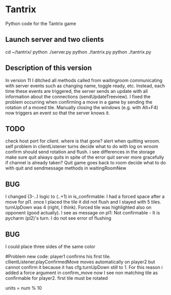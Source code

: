 # Tantrix
Python code for the Tantrix game

## Launch server and two clients
cd ~/tantrix/
python ./server.py
python ./tantrix.py
python ./tantrix.py

## Description of this version
In version 11 I ditched all methods called from waitingroom communicating with server events such as changing name, toggle ready, etc. Instead, each time these events are triggered, the server sends an update with all information about the connections (sendUpdateTreeview). 
I fixed the problem occurring when confirming a move in a game by sending the rotation of a moved tile. 
Manually closing the windows (e.g. with Alt+F4) now triggers an event so that the server knows it. 

## TODO
check host port for client. where is that gone?
alert when quitting wroom. self problem in clientListener
turns
decide what to do with log on wroom
confirm should send rotation and flush. i see differences in the storage
make sure quit always quits in spite of the error
quit server more gracefully if channel is already taken?
Quit game goes back to room
decide what to do with quit and sendmessage methods in waitingRoomNew

## BUG
I changed (3-..) logic to (..+1) in is_confirmable: I had a forced space after a move for pl1. once I placed the tile it did not flush and I stayed with 5 tiles. turnUpDown was 4 (right, I think). Forced tile was highlighted also on opponent (good actually). I see as message on pl1: Not confirmable - It is pycharm (pl2)'s turn. I do not see error of flushing
## BUG
I could place three sides of the same color


#Problem new code: 
	player1 confirms his first tile. cllientListener.playConfirmedMove moves automatically on player2 but cannot confirm it because it has cfg.turnUpDown still to 1. For this reason i added a force argument in confirm_move
now I see non matching tile as confirmable for player2. first tile must be rotated


units = num % 10
